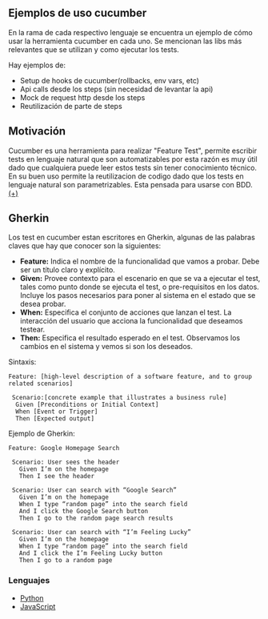 ## Ejemplos de uso cucumber 

En la rama de cada respectivo lenguaje se encuentra un ejemplo de cómo usar la herramienta cucumber en cada uno. Se mencionan las libs más relevantes que se utilizan y como ejecutar los tests.

Hay ejemplos de:

- Setup de hooks de cucumber(rollbacks, env vars, etc)
- Api calls desde los steps (sin necesidad de levantar la api)
- Mock de request http desde los steps
- Reutilización de parte de steps

## Motivación

Cucumber es una herramienta para realizar "Feature Test", permite escribir tests en lenguaje natural que son automatizables por esta razón es muy útil dado que cualquiera puede leer estos tests sin tener conocimiento técnico. En su buen uso permite la reutilizacion de codigo dado que los tests en lenguaje natural son parametrizables. Esta pensada para usarse con BDD. [(+)](https://cucumber.io/)

## Gherkin

Los test en cucumber estan escritores en Gherkin, algunas de las palabras claves que hay que conocer son la siguientes:

- **Feature:** Indica el nombre de la funcionalidad que vamos a probar. Debe ser un título claro y explícito.
- **Given:** Provee contexto para el escenario en que se va a ejecutar el test, tales como punto donde se ejecuta el test, o pre-requisitos en los datos. Incluye los pasos necesarios para poner al sistema en el estado que se desea probar.
- **When:** Especifica el conjunto de acciones que lanzan el test. La interacción del usuario que acciona la funcionalidad que deseamos testear.
- **Then:** Especifica el resultado esperado en el test. Observamos los cambios en el sistema y vemos si son los deseados.

Sintaxis: 
```
Feature: [high-level description of a software feature, and to group related scenarios]

 Scenario:[concrete example that illustrates a business rule]
  Given [Preconditions or Initial Context]
  When [Event or Trigger]
  Then [Expected output]
```

Ejemplo de Gherkin:
```
Feature: Google Homepage Search

 Scenario: User sees the header
   Given I’m on the homepage
   Then I see the header

 Scenario: User can search with “Google Search”
   Given I’m on the homepage
   When I type “random page” into the search field
   And I click the Google Search button
   Then I go to the random page search results

 Scenario: User can search with “I’m Feeling Lucky”
   Given I’m on the homepage
   When I type “random page” into the search field
   And I click the I’m Feeling Lucky button
   Then I go to a random page
```

### Lenguajes

* [Python](https://github.com/matfonseca/Cucumber/tree/Python)
* [JavaScript](https://github.com/matfonseca/Cucumber/tree/JavaScript)


